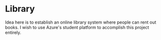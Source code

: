 # Library
Idea here is to establish an online library system where people can rent out books.
 I wish to use Azure's student platform to accomplish this project entirely.

